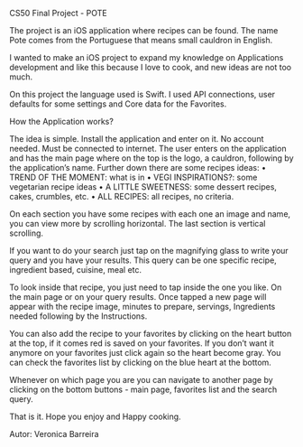 CS50 Final Project - POTE

The project is an iOS application where recipes can be found.
The name Pote comes from the Portuguese that means small cauldron in English.

I wanted to make an iOS project to expand my knowledge on Applications development and like this because I love to cook, and new ideas are not too much.

On this project the language used is Swift. I used API connections, user defaults for some settings and Core data for the Favorites.

How the Application works?

The idea is simple. Install the application and enter on it.
No account needed. Must be connected to internet. 
The user enters on the application and has the main page where on the top is the logo, a cauldron, following by the application’s name.
Further down there are some recipes ideas: 
•    TREND OF THE MOMENT: what is in 
•    VEGI INSPIRATIONS?: some vegetarian recipe ideas
•    A LITTLE SWEETNESS: some dessert recipes, cakes, crumbles, etc.
•    ALL RECIPES: all recipes, no criteria.

On each section you have some recipes with each one an image and name, you can view more by scrolling horizontal.
The last section is vertical scrolling.

If you want to do your search just tap on the magnifying glass to write your query and you have your results.
This query can be one specific recipe, ingredient based, cuisine, meal etc.

To look inside that recipe, you just need to tap inside the one you like. On the main page or on your query results.
Once tapped a new page will appear with the recipe image, minutes to prepare, servings, Ingredients needed following by the Instructions.

You can also add the recipe to your favorites by clicking on the heart button at the top, if it comes red is saved on your favorites. If you don’t want it anymore on your favorites just click again so the heart become gray.
You can check the favorites list by clicking on the blue heart at the bottom.

Whenever on which page you are you can navigate to another page by clicking on the bottom buttons - main page, favorites list and the search query.

That is it. Hope you enjoy and Happy cooking.


Autor: Veronica Barreira

